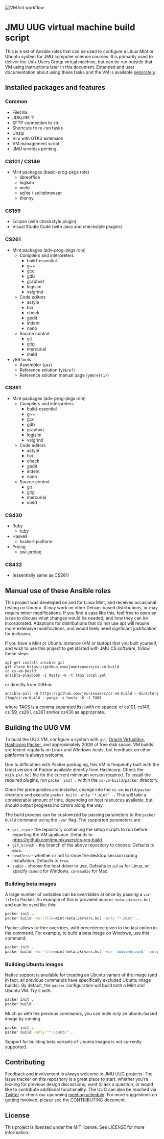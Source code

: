 ![VM lint workflow](https://github.com/jmunixusers/cs-vm-build/workflows/VM%20lint%20workflow/badge.svg)

# JMU UUG virtual machine build script

This is a set of Ansible roles that can be used to configure a Linux Mint or
Ubuntu system for JMU computer science courses. It is primarily used to deliver
the Unix Users Group virtual machine, but can be run outside that VM using
instructions later in this document. Extended end user documentation about
using these tasks and the VM is available
[separately](https://www.jmunixusers.org/presentations/vm/).

## Installed packages and features

### Common
* Filezilla
* JDK/JRE 11
* SFTP connection to stu
* Shortcuts to re-run tasks
* Unzip
* Vim with GTK3 extension
* VM management script
* JMU wireless printing

### CS101 / CS149
* Mint packages (basic-prog-pkgs role)
  * libreoffice
  * logisim
  * meld
  * sqlite / sqlitebrowser
  * thonny

### CS159
* Eclipse (with checkstyle plugin)
* Visual Studio Code (with Java and checkstyle plugins)

### CS261
* Mint packages (adv-prog-pkgs role)
  * Compilers and interpreters
    * build-essential
    * g++
    * gcc
    * gdb
    * graphviz
    * logisim
    * valgrind
  * Code editors
    * astyle
    * bvi
    * check
    * gedit
    * indent
    * nano
  * Source control
    * git
    * gitg
    * mercurial
    * meld
* y86 tools
    * Assembler (`yas`)
    * Reference solution (`y86ref`)
    * Reference solution manual page (`y86ref(1)`)

### CS361
* Mint packages (adv-prog-pkgs role)
  * Compilers and interpreters
    * build-essential
    * g++
    * gcc
    * gdb
    * graphviz
    * logisim
    * valgrind
  * Code editors
    * astyle
    * bvi
    * check
    * gedit
    * indent
    * nano
  * Source control
    * git
    * gitg
    * mercurial
    * meld

### CS430
* Ruby
  * ruby
* Haskell
  * haskell-platform
* Prolog
  * swi-prolog

### CS432
* (essentially same as CS261)

## Manual use of these Ansible roles

This project was developed on and for Linux Mint, and receives occasional
testing on Ubuntu. It may work on other Debian-based distributions, or may
require minor modifications. If you find a case like this, feel free to open an
issue to discuss what changes would be needed, and how they can be incorporated.
Adaptions for distributions that do not use apt will require more extensive
modifications, and would likely need signficant justification for inclusion.

If you have a Mint or Ubuntu instance (VM or laptop) that you built yourself,
and wish to use this project to get started with JMU CS software, follow these
steps:

```
apt-get install ansible git
git clone https://github.com/jmunixusers/cs-vm-build
cd cs-vm-build
ansible-playbook -i hosts -K -t TAGS local.yml
```
or directly from GitHub:

```
ansible-pull -U https://github.com/jmunixusers/cs-vm-build --directory /tmp/cs-vm-build --purge -i hosts -K -t TAGS
```
where TAGS is a comma separated list (with no spaces) of
cs101, cs149, cs159, cs261, cs361 and/or cs430 as appropriate.

## Building the UUG VM

To build the UUG VM, configure a system with `git`,
[Oracle VirtualBox](https://www.virtualbox.org/),
[Hashicorp Packer](https://www.packer.io/),
and approximately 20GB of free disk space. VM builds are tested regularly on
Linux and Windows hosts, but feedback on other platforms is always welcome.

Due to difficulties with Packer packaging, this VM is frequently built with the
latest version of Packer available directly from Hashicorp. Check the
`main.pkr.hcl` file for the current minimum version required. To install the
required plugins, run `packer init .` within the `cs-vm-build/packer` directory.

Once the prerequisites are installed, change into the `cs-vm-build/packer`
directory and execute `packer build -only "*.mint" .`. This will take a
considerable amount of time, depending on host resources available, but should
output progress indicators along the way.

The build process can be customized by passing parameters to the `packer build`
command using the `-var` flag. The supported parameters are:

- `git_repo` - the repository containing the setup scripts to run before
exporting the VM appliance. Defaults to https://github.com/jmunixusers/cs-vm-build.
- `git_branch` - the branch of the above repository to choose. Defaults to `main`.
- `headless` - whether or not to show the desktop session during installation.
Defaults to `true`.
- `audio` - choose the host driver to use. Defaults to `pulse` for Linux, or
specify `dsound` for Windows, `coreaudio` for Mac.

### Building beta images

A large number of variables can be overridden at once by passing a `var-file`
to Packer. An example of this is provided as `mint-beta.pkrvars.hcl`, and can be used
like this:

```bash
packer init .
packer build -var-file=mint-beta.pkrvars.hcl -only "*.mint" .
```

Packer allows further overrides, with precedence given to the last option in the
command. For example, to build a beta image on Windows, use this command:

```bash
packer init .
packer build -var-file=mint-beta.pkrvars.hcl -var 'audio=dsound' -only "*.mint" .
```

### Building Ubuntu images

Native support is available for creating an Ubuntu variant of the image (and in
fact, all previous commands have specifically excluded Ubuntu image builds). By
default, the `packer` configuration will build both a Mint and Ubuntu VM. Try it
with:

```bash
packer init .
packer build .
```

Much as with the previous commands, you can build only an ubuntu-based image by
running:

```bash
packer init .
packer build -only "*.ubuntu" .
```

Support for building beta variants of Ubuntu images is not currently supported.

## Contributing

Feedback and involvement is always welcome in JMU UUG projects. The issue
tracker on this repository is a great place to start, whether you're looking for
previous design discussions, want to ask a question, or would like to contribute
additional functionality. The UUG can also be reached via
[Twitter](https://www.twitter.com/JMUnixUsers) or check our upcoming
[meeting schedule](https://beinvolved.jmu.edu/organization/uug). For more
suggestions on getting involved, please see the [CONTRIBUTING](CONTRIBUTING.md)
document.

## License

This project is licensed under the MIT license. See LICENSE for more
information.
